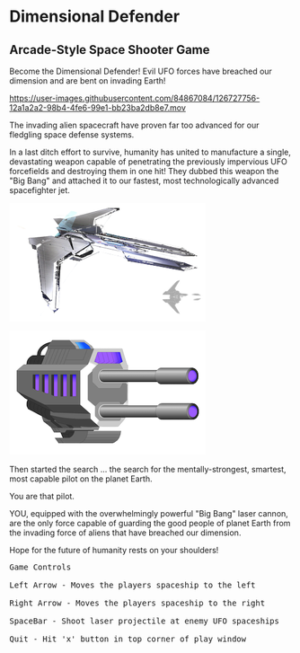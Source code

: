 # Dimensional Defender

## Arcade-Style Space Shooter Game

Become the Dimensional Defender! Evil UFO forces have breached our dimension 
and are bent on invading Earth!  



https://user-images.githubusercontent.com/84867084/126727756-12a1a2a2-98b4-4fe6-99e1-bb23ba2db8e7.mov



The invading alien spacecraft have proven far too advanced for our fledgling space
defense systems.

In a last ditch effort to survive, humanity has united to manufacture a single, devastating 
weapon capable of penetrating the previously impervious UFO forcefields and destroying them 
in one hit!  They dubbed this weapon the "Big Bang" and attached it to our 
fastest, most technologically advanced spacefighter jet.

![Your Spacefighter Jet](fighter.png)

![The Big Bang Laser Cannon](cannon.png)


Then started the search ... the search for the mentally-strongest, smartest, most capable 
pilot on the planet Earth.  

You are that pilot.  

YOU, equipped with the overwhelmingly powerful "Big Bang" laser cannon, are the only force capable of guarding the good people of planet Earth from the invading force of aliens that 
have breached our dimension.

Hope for the future of humanity rests on your shoulders!  

<pre>
Game Controls

Left Arrow - Moves the players spaceship to the left

Right Arrow - Moves the players spaceship to the right

SpaceBar - Shoot laser projectile at enemy UFO spaceships

Quit - Hit 'x' button in top corner of play window
</pre>


